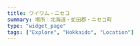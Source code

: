```yaml
---
title: ワイワム・ニセコ
summary: 場所｜北海道・虻田郡・ニセコ町
type: "widget_page"
tags: ["Explore", "Hokkaido", "Location"]
---
```

